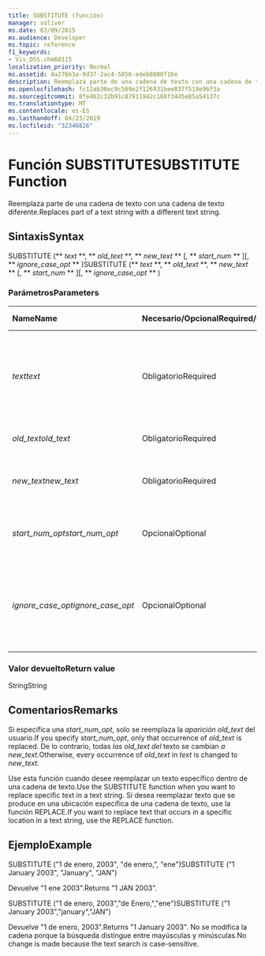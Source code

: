 ```yaml
---
title: SUBSTITUTE (función)
manager: soliver
ms.date: 03/09/2015
ms.audience: Developer
ms.topic: reference
f1_keywords:
- Vis_DSS.chm60115
localization_priority: Normal
ms.assetid: 4a27663a-9d37-2ac4-5856-edeb0880f16e
description: Reemplaza parte de una cadena de texto con una cadena de texto diferente.
ms.openlocfilehash: fc12ab30ec9c509e2f126931bee837f518e96f3a
ms.sourcegitcommit: 8fe462c32b91c87911942c188f3445e85a54137c
ms.translationtype: MT
ms.contentlocale: es-ES
ms.lasthandoff: 04/23/2019
ms.locfileid: "32346826"
---
```

# <a name="substitute-function"></a><span data-ttu-id="df7b5-103">Función SUBSTITUTE</span><span class="sxs-lookup"><span data-stu-id="df7b5-103">SUBSTITUTE Function</span></span>

<span data-ttu-id="df7b5-104">Reemplaza parte de una cadena de texto con una cadena de texto diferente.</span><span class="sxs-lookup"><span data-stu-id="df7b5-104">Replaces part of a text string with a different text string.</span></span> 
  
## <a name="syntax"></a><span data-ttu-id="df7b5-105">Sintaxis</span><span class="sxs-lookup"><span data-stu-id="df7b5-105">Syntax</span></span>

 <span data-ttu-id="df7b5-106">SUBSTITUTE (\*\* *text* \*\*, \*\* *old_text* \*\*, \*\* *new_text* \*\* [, \*\* *start_num* \*\* ][, \*\* *ignore_case_opt* \*\* )</span><span class="sxs-lookup"><span data-stu-id="df7b5-106">SUBSTITUTE (\*\* *text* \*\*, \*\* *old_text* \*\*, \*\* *new_text* \*\* [, \*\* *start_num* \*\* ][, \*\* *ignore_case_opt* \*\* )</span></span> 
  
### <a name="parameters"></a><span data-ttu-id="df7b5-107">Parámetros</span><span class="sxs-lookup"><span data-stu-id="df7b5-107">Parameters</span></span>

|<span data-ttu-id="df7b5-108">**Name**</span><span class="sxs-lookup"><span data-stu-id="df7b5-108">**Name**</span></span>|<span data-ttu-id="df7b5-109">**Necesario/Opcional**</span><span class="sxs-lookup"><span data-stu-id="df7b5-109">**Required/Optional**</span></span>|<span data-ttu-id="df7b5-110">**Tipo de datos**</span><span class="sxs-lookup"><span data-stu-id="df7b5-110">**Data Type**</span></span>|<span data-ttu-id="df7b5-111">**Descripción**</span><span class="sxs-lookup"><span data-stu-id="df7b5-111">**Description**</span></span>|
|:-----|:-----|:-----|:-----|
| <span data-ttu-id="df7b5-112">_text_</span><span class="sxs-lookup"><span data-stu-id="df7b5-112">_text_</span></span> <br/> |<span data-ttu-id="df7b5-113">Obligatorio</span><span class="sxs-lookup"><span data-stu-id="df7b5-113">Required</span></span>  <br/> |<span data-ttu-id="df7b5-114">**String**</span><span class="sxs-lookup"><span data-stu-id="df7b5-114">**String**</span></span> <br/> | <span data-ttu-id="df7b5-115">El texto o la referencia a la celda que contiene el texto cuyos caracteres se desea reemplazar.</span><span class="sxs-lookup"><span data-stu-id="df7b5-115">The text or the reference to a cell containing text for which you want to substitute characters.</span></span>  <br/> |
| <span data-ttu-id="df7b5-116">_old_text_</span><span class="sxs-lookup"><span data-stu-id="df7b5-116">_old_text_</span></span> <br/> |<span data-ttu-id="df7b5-117">Obligatorio</span><span class="sxs-lookup"><span data-stu-id="df7b5-117">Required</span></span>  <br/> |<span data-ttu-id="df7b5-118">**String**</span><span class="sxs-lookup"><span data-stu-id="df7b5-118">**String**</span></span> <br/> | <span data-ttu-id="df7b5-119">El texto que se desea reemplazar.</span><span class="sxs-lookup"><span data-stu-id="df7b5-119">The text you want to replace.</span></span>  <br/> |
| <span data-ttu-id="df7b5-120">_new_text_</span><span class="sxs-lookup"><span data-stu-id="df7b5-120">_new_text_</span></span> <br/> |<span data-ttu-id="df7b5-121">Obligatorio</span><span class="sxs-lookup"><span data-stu-id="df7b5-121">Required</span></span>  <br/> |<span data-ttu-id="df7b5-122">**String**</span><span class="sxs-lookup"><span data-stu-id="df7b5-122">**String**</span></span> <br/> | <span data-ttu-id="df7b5-123">El texto que desea usar para  _reemplazar_ old_text .</span><span class="sxs-lookup"><span data-stu-id="df7b5-123">The text you want to use to replace  _old_text_.</span></span>  <br/> |
| <span data-ttu-id="df7b5-124">_start_num_opt_</span><span class="sxs-lookup"><span data-stu-id="df7b5-124">_start_num_opt_</span></span> <br/> |<span data-ttu-id="df7b5-125">Opcional</span><span class="sxs-lookup"><span data-stu-id="df7b5-125">Optional</span></span>  <br/> |<span data-ttu-id="df7b5-126">**Numérico**</span><span class="sxs-lookup"><span data-stu-id="df7b5-126">**Numeric**</span></span> <br/> |<span data-ttu-id="df7b5-127">Especifica qué repeticiones de old_text reemplazar.</span><span class="sxs-lookup"><span data-stu-id="df7b5-127">Specifies which occurrences of old_text to replace.</span></span>  <br/> |
| <span data-ttu-id="df7b5-128">_ignore_case_opt_</span><span class="sxs-lookup"><span data-stu-id="df7b5-128">_ignore_case_opt_</span></span> <br/> |<span data-ttu-id="df7b5-129">Opcional</span><span class="sxs-lookup"><span data-stu-id="df7b5-129">Optional</span></span>  <br/> |<span data-ttu-id="df7b5-130">**Boolean**</span><span class="sxs-lookup"><span data-stu-id="df7b5-130">**Boolean**</span></span> <br/> |<span data-ttu-id="df7b5-131">Será FALSE si diferencia entre mayúsculas y minúsculas y, si no, TRUE.</span><span class="sxs-lookup"><span data-stu-id="df7b5-131">FALSE if case-sensitive; otherwise, TRUE.</span></span> <span data-ttu-id="df7b5-132">El valor predeterminado es FALSE (falso).</span><span class="sxs-lookup"><span data-stu-id="df7b5-132">The default is FALSE.</span></span>  <br/> |
   
### <a name="return-value"></a><span data-ttu-id="df7b5-133">Valor devuelto</span><span class="sxs-lookup"><span data-stu-id="df7b5-133">Return value</span></span>

<span data-ttu-id="df7b5-134">String</span><span class="sxs-lookup"><span data-stu-id="df7b5-134">String</span></span>
  
## <a name="remarks"></a><span data-ttu-id="df7b5-135">Comentarios</span><span class="sxs-lookup"><span data-stu-id="df7b5-135">Remarks</span></span>

 <span data-ttu-id="df7b5-136">Si especifica una  _start_num_opt_, solo se reemplaza la  _aparición old_text_ del usuario.</span><span class="sxs-lookup"><span data-stu-id="df7b5-136">If you specify  _start_num_opt_, only that occurrence of  _old_text_ is replaced.</span></span> <span data-ttu-id="df7b5-137">De lo contrario, todas  _las old_text_  _del_ texto se cambian  _a new_text._</span><span class="sxs-lookup"><span data-stu-id="df7b5-137">Otherwise, every occurrence of  _old_text_ in  _text_ is changed to  _new_text._</span></span>
  
<span data-ttu-id="df7b5-138">Use esta función cuando desee reemplazar un texto específico dentro de una cadena de texto.</span><span class="sxs-lookup"><span data-stu-id="df7b5-138">Use the SUBSTITUTE function when you want to replace specific text in a text string.</span></span> <span data-ttu-id="df7b5-139">Si desea reemplazar texto que se produce en una ubicación específica de una cadena de texto, use la función REPLACE.</span><span class="sxs-lookup"><span data-stu-id="df7b5-139">If you want to replace text that occurs in a specific location in a text string, use the REPLACE function.</span></span>
  
## <a name="example"></a><span data-ttu-id="df7b5-140">Ejemplo</span><span class="sxs-lookup"><span data-stu-id="df7b5-140">Example</span></span>

<span data-ttu-id="df7b5-141">SUBSTITUTE ("1 de enero, 2003", "de enero,", "ene")</span><span class="sxs-lookup"><span data-stu-id="df7b5-141">SUBSTITUTE ("1 January 2003", "January", "JAN")</span></span> 
  
<span data-ttu-id="df7b5-142">Devuelve "1 ene 2003".</span><span class="sxs-lookup"><span data-stu-id="df7b5-142">Returns "1 JAN 2003".</span></span> 
  
<span data-ttu-id="df7b5-143">SUBSTITUTE ("1 de enero, 2003","de Enero,","ene")</span><span class="sxs-lookup"><span data-stu-id="df7b5-143">SUBSTITUTE ("1 January 2003","january","JAN")</span></span> 
  
<span data-ttu-id="df7b5-144">Devuelve "1 de enero, 2003".</span><span class="sxs-lookup"><span data-stu-id="df7b5-144">Returns "1 January 2003".</span></span> <span data-ttu-id="df7b5-145">No se modifica la cadena porque la búsqueda distingue entre mayúsculas y minúsculas.</span><span class="sxs-lookup"><span data-stu-id="df7b5-145">No change is made because the text search is case-sensitive.</span></span> 
  

